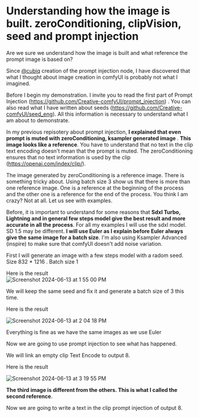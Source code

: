 <h1>Understanding how the image is built. zeroConditioning, clipVision, seed and prompt injection </h1>
Are we sure we understand how the image is built and what reference the prompt image is based on?

Since [@cubiq](https://github.com/cubiq/prompt_injection) creation of the prompt injection node, I have discovered that what I thought about image creation in comfyUI is probably not what I imagined.  

Before I begin my demonstration. I invite you to read the first part of Prompt Injection (https://github.com/Creative-comfyUI/prompt_injection) . You can also read what I have written about seeds (https://github.com/Creative-comfyUI/seed_eng). All this information is necessary to understand what I am about to demonstrate. 

In my previous repisotery about prompt injection, <b>I explained that even prompt is muted with zeroConditioning, ksampler generated image </b>. <b>This image looks like a reference</b>. You have to understand that no text in the clip text encoding doesn't mean that the prompt is muted. The zeroConditioning ensures that no text information is used by the clip (https://openai.com/index/clip/). 

The image generated by zeroConditioning is a reference image. There is something tricky about. Using batch size 3 show us that there is more than one reference image. One is a reference at the beginning of the process and the other one is a reference for the end of the process. You think I am crazy? Not at all. Let us see with examples.

Before, it is important to understand for some reasons that <b>Sdxl Turbo, Lightning and in general few steps model give the best result and more accurate in all the process</b>. For all my examples I will use the sdxl model. SD 1.5 may be different. <b>I will use Euler as I explain before Euler always give the same image for a batch size</b>. I'm also using Ksampler Advanced (inspire) to make sure that comfyUI doesn't add noise variation.

First I will generate an image with a few steps model with a radom seed. Size 832 * 1216 . Batch size 1 

Here is the result  
![Screenshot 2024-06-13 at 1 55 00 PM](https://github.com/Creative-comfyUI/Understanding-how-the-image-is-built.-zeroConditioning-clipVision-seed-and-prompt-injection-/assets/166729777/bf267d74-a5a0-4fa4-be49-8c068cec0738)

We will keep the same seed and fix it and generate a batch size of 3 this time. 

Here is the result 

![Screenshot 2024-06-13 at 2 04 18 PM](https://github.com/Creative-comfyUI/Understanding-how-the-image-is-built.-zeroConditioning-clipVision-seed-and-prompt-injection-/assets/166729777/1e0cc15b-5a81-401e-b871-f4d638db8a4f)

Everything is fine as we have the same images as we use Euler

Now we are going to use prompt injection to see what has happened.

We will link an empty clip Text Encode to output 8.  

Here is the result 

![Screenshot 2024-06-13 at 3 19 55 PM](https://github.com/Creative-comfyUI/Understanding-how-the-image-is-built.-zeroConditioning-clipVision-seed-and-prompt-injection-/assets/166729777/dea90ee1-5324-4d49-99ef-d10785cd06a7)

<b>The third image is different from the others. This is what I called the second reference</b>. 

Now we are going to write a text in the clip prompt injection of output 8.

